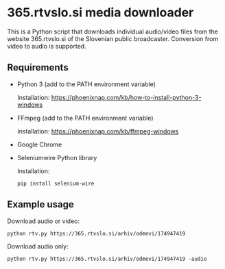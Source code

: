 # 365.rtvslo.si media downloader

This is a Python script that downloads individual audio/video files from the website 365.rtvslo.si of the Slovenian public broadcaster. Conversion from video to audio is supported.

## Requirements
- Python 3 (add to the PATH environment variable)

    Installation: https://phoenixnap.com/kb/how-to-install-python-3-windows
- FFmpeg (add to the PATH environment variable)

    Installation: https://phoenixnap.com/kb/ffmpeg-windows
- Google Chrome
- Seleniumwire Python library

    Installation:
    ```
    pip install selenium-wire
    ```


## Example usage
Download audio or video:
```
python rtv.py https://365.rtvslo.si/arhiv/odmevi/174947419
```
Download audio only:
```
python rtv.py https://365.rtvslo.si/arhiv/odmevi/174947419 -audio
```



